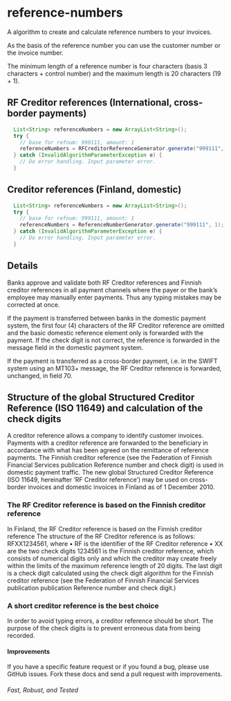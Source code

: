 # reference-numbers

A algorithm to create and calculate reference numbers to your invoices.

As the basis of the reference number you can use the customer number or the invoice number. 

The minimum length of a reference number is four characters (basis 3 characters + control number) and the maximum length is 20 characters (19 + 1).

## RF Creditor references (International, cross-border payments)

```java
  List<String> referenceNumbers = new ArrayList<String>();
  try {
    // base for refnum: 999111, amount: 1
    referenceNumbers = RFCreditorReferenceGenerator.generate("999111", 1);
  } catch (InvalidAlgorithmParameterException e) {
    // Do error handling. Input parameter error.
  }
```

## Creditor references (Finland, domestic)

```java
  List<String> referenceNumbers = new ArrayList<String>();
  try {
    // base for refnum: 999111, amount: 1
    referenceNumbers = ReferenceNumberGenerator.generate("999111", 1);
  } catch (InvalidAlgorithmParameterException e) {
    // Do error handling. Input parameter error.
  }
```

## Details

Banks approve and validate both RF Creditor references and Finnish creditor references in all
payment channels where the payer or the bank’s employee may manually enter payments. Thus
any typing mistakes may be corrected at once.

If the payment is transferred between banks in the domestic payment system, the first four (4)
characters of the RF Creditor reference are omitted and the basic domestic reference element
only is forwarded with the payment. If the check digit is not correct, the reference is forwarded
in the message field in the domestic payment system.

If the payment is transferred as a cross-border payment, i.e. in the SWIFT system using an
MT103+ message, the RF Creditor reference is forwarded, unchanged, in field 70.

## Structure of the global Structured Creditor Reference (ISO 11649) and calculation of the check digits

A creditor reference allows a company to identify customer invoices. Payments with a creditor reference are forwarded to the beneficiary in accordance with what has been agreed on the
remittance of reference payments.
The Finnish creditor reference (see the Federation of Finnish Financial Services publication Reference number and check digit) is used in domestic payment traffic.
The new global Structured Creditor Reference (ISO 11649, hereinafter ’RF Creditor reference’) may be used on cross-border invoices and domestic invoices in Finland as of 1 December 2010.

### The RF Creditor reference is based on the Finnish creditor reference

In Finland, the RF Creditor reference is based on the Finnish creditor reference
The structure of the RF Creditor reference is as follows:
RFXX1234561, where
• RF is the identifier of the RF Creditor reference
• XX are the two check digits
1234561 is the Finnish creditor reference, which consists of numerical digits only and which
the creditor may create freely within the limits of the maximum reference length of 20 digits.
The last digit is a check digit calculated using the check digit algorithm for the Finnish creditor
reference (see the Federation of Finnish Financial Services publication publication Reference
number and check digit.)

### A short creditor reference is the best choice
In order to avoid typing errors, a creditor reference should be short. The purpose of the check
digits is to prevent erroneous data from being recorded.

#### Improvements
If you have a specific feature request or if you found a bug, please use GitHub issues. Fork these docs and send a pull request with improvements.

###### Fast, Robust, and Tested

